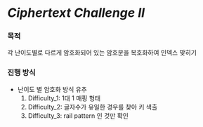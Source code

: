 # *Ciphertext Challenge II*

### 목적
각 난이도별로 다르게 암호화되어 있는 암호문을 복호화하여 인덱스 맞히기

### 진행 방식
+ 난이도 별 암호화 방식 유추
  1. Difficulty_1: 1대 1 매핑 형태
  2. Difficulty_2: 글자수가 유일한 경우를 찾아 키 색출
  3. Difficulty_3: rail pattern 인 것만 확인
